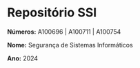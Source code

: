 # Repositório SSI


**Números:** A100696 | A100711  | A100754

**Nome:** Segurança de Sistemas Informáticos 

**Ano:** 2024
